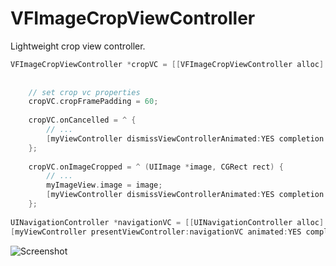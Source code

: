 VFImageCropViewController
=======================

Lightweight crop view controller.

```objective-c
VFImageCropViewController *cropVC = [[VFImageCropViewController alloc] initWithImage:image
                                                                       widthFactor:widthFactor
                                                                       heightFactor:heightFactor];
    // set crop vc properties
    cropVC.cropFramePadding = 60;
    
    cropVC.onCancelled = ^ {
        // ...
        [myViewController dismissViewControllerAnimated:YES completion:nil];
    };
    
    cropVC.onImageCropped = ^ (UIImage *image, CGRect rect) {
        // ...
        myImageView.image = image;
        [myViewController dismissViewControllerAnimated:YES completion:nil];
    };
    
UINavigationController *navigationVC = [[UINavigationController alloc] initWithRootViewController:cropVC];
[myViewController presentViewController:navigationVC animated:YES completion:nil];
```

![Screenshot](https://raw.github.com/vlfm/ImageCropViewController/master/screenshots/s.png "screenshot")